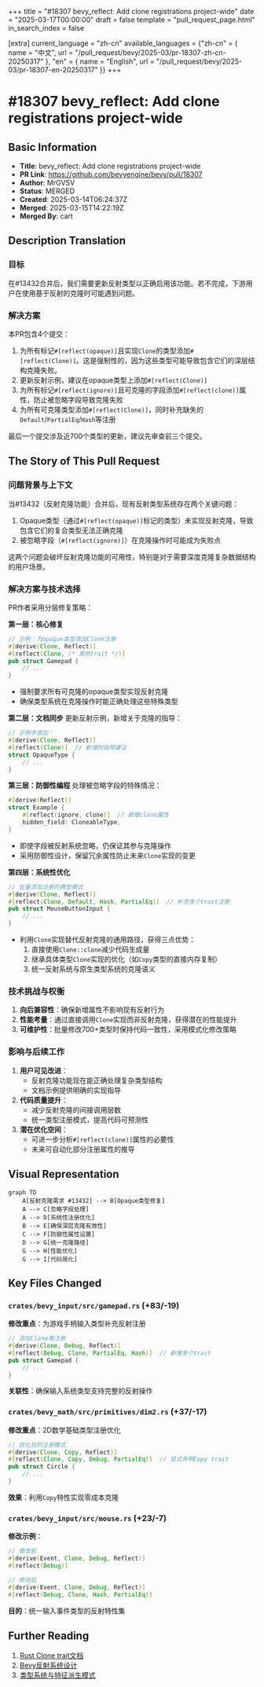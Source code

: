 +++
title = "#18307 bevy_reflect: Add clone registrations project-wide"
date = "2025-03-17T00:00:00"
draft = false
template = "pull_request_page.html"
in_search_index = false

[extra]
current_language = "zh-cn"
available_languages = {"zh-cn" = { name = "中文", url = "/pull_request/bevy/2025-03/pr-18307-zh-cn-20250317" }, "en" = { name = "English", url = "/pull_request/bevy/2025-03/pr-18307-en-20250317" }}
+++

# #18307 bevy_reflect: Add clone registrations project-wide

## Basic Information
- **Title**: bevy_reflect: Add clone registrations project-wide
- **PR Link**: https://github.com/bevyengine/bevy/pull/18307
- **Author**: MrGVSV
- **Status**: MERGED
- **Created**: 2025-03-14T06:24:37Z
- **Merged**: 2025-03-15T14:22:19Z
- **Merged By**: cart

## Description Translation
### 目标
在#13432合并后，我们需要更新反射类型以正确启用该功能。若不完成，下游用户在使用基于反射的克隆时可能遇到问题。

### 解决方案
本PR包含4个提交：

1. 为所有标记`#[reflect(opaque)]`且实现`Clone`的类型添加`#[reflect(Clone)]`。这是强制性的，因为这些类型可能导致包含它们的深层结构克隆失败。
2. 更新反射示例，建议在opaque类型上添加`#[reflect(Clone)]`
3. 为所有标记`#[reflect(ignore)]`且可克隆的字段添加`#[reflect(clone)]`属性，防止被忽略字段导致克隆失败
4. 为所有可克隆类型添加`#[reflect(Clone)]`，同时补充缺失的`Default`/`PartialEq`/`Hash`等注册

最后一个提交涉及近700个类型的更新，建议先审查前三个提交。

## The Story of This Pull Request

### 问题背景与上下文
当#13432（反射克隆功能）合并后，现有反射类型系统存在两个关键问题：
1. Opaque类型（通过`#[reflect(opaque)]`标记的类型）未实现反射克隆，导致包含它们的复合类型无法正确克隆
2. 被忽略字段（`#[reflect(ignore)]`）在克隆操作时可能成为失败点

这两个问题会破坏反射克隆功能的可用性，特别是对于需要深度克隆复杂数据结构的用户场景。

### 解决方案与技术选择
PR作者采用分层修复策略：

**第一层：核心修复**
```rust
// 示例：为opaque类型添加Clone注册
#[derive(Clone, Reflect)]
#[reflect(Clone, /* 其他trait */)]
pub struct Gamepad {
    // ...
}
```
- 强制要求所有可克隆的opaque类型实现反射克隆
- 确保类型系统在克隆操作时能正确处理这些特殊类型

**第二层：文档同步**
更新反射示例，新增关于克隆的指导：
```rust
// 示例中添加：
#[derive(Clone, Reflect)]
#[reflect(Clone)]  // 新增的指导建议
struct OpaqueType {
    // ...
}
```

**第三层：防御性编程**
处理被忽略字段的特殊情况：
```rust
#[derive(Reflect)]
struct Example {
    #[reflect(ignore, clone)]  // 新增clone属性
    hidden_field: CloneableType,
}
```
- 即使字段被反射系统忽略，仍保证其参与克隆操作
- 采用防御性设计，保留冗余属性防止未来`Clone`实现的变更

**第四层：系统性优化**
```rust
// 批量添加注册的典型模式
#[derive(Clone, Reflect)]
#[reflect(Clone, Default, Hash, PartialEq)]  // 补充多个trait注册
pub struct MouseButtonInput {
    // ...
}
```
- 利用`Clone`实现替代反射克隆的通用路径，获得三点优势：
  1. 直接使用`Clone::clone`减少代码生成量
  2. 继承具体类型`Clone`实现的优化（如`Copy`类型的直接内存复制）
  3. 统一反射系统与原生类型系统的克隆语义

### 技术挑战与权衡
1. **向后兼容性**：确保新增属性不影响现有反射行为
2. **性能考量**：通过直接调用`Clone`实现而非反射克隆，获得潜在的性能提升
3. **可维护性**：批量修改700+类型时保持代码一致性，采用模式化修改策略

### 影响与后续工作
1. **用户可见改进**：
   - 反射克隆功能现在能正确处理复杂类型结构
   - 文档示例提供明确的实现指导
2. **代码质量提升**：
   - 减少反射克隆的间接调用层数
   - 统一类型注册模式，提高代码可预测性
3. **潜在优化空间**：
   - 可进一步分析`#[reflect(clone)]`属性的必要性
   - 未来可自动化部分注册属性的推导

## Visual Representation

```mermaid
graph TD
    A[反射克隆需求 #13432] --> B[Opaque类型修复]
    A --> C[忽略字段处理]
    A --> D[系统性注册优化]
    B --> E[确保深层克隆有效性]
    C --> F[防御性属性设置]
    D --> G[统一克隆路径]
    G --> H[性能优化]
    G --> I[代码简化]
```

## Key Files Changed

### `crates/bevy_input/src/gamepad.rs` (+83/-19)
**修改重点**：为游戏手柄输入类型补充反射注册
```rust
// 添加Clone等注册
#[derive(Clone, Debug, Reflect)]
#[reflect(Debug, Clone, PartialEq, Hash)]  // 新增多个trait
pub struct Gamepad {
    // ...
}
```
**关联性**：确保输入系统类型支持完整的反射操作

### `crates/bevy_math/src/primitives/dim2.rs` (+37/-17)
**修改重点**：2D数学基础类型注册优化
```rust
// 优化后的注册模式
#[derive(Clone, Copy, Reflect)]
#[reflect(Clone, Copy, Debug, PartialEq)]  // 显式声明Copy trait
pub struct Circle {
    // ...
}
```
**效果**：利用`Copy`特性实现零成本克隆

### `crates/bevy_input/src/mouse.rs` (+23/-7)
**修改示例**：
```rust
// 修改前
#[derive(Event, Clone, Debug, Reflect)]
#[reflect(Debug)]

// 修改后
#[derive(Event, Clone, Debug, Reflect)]
#[reflect(Debug, Clone, Hash, PartialEq)]
```
**目的**：统一输入事件类型的反射特性集

## Further Reading
1. [Rust Clone trait文档](https://doc.rust-lang.org/std/clone/trait.Clone.html)
2. [Bevy反射系统设计](https://bevyengine.org/learn/book/features/reflection/)
3. [类型系统与特征派生模式](https://doc.rust-lang.org/book/ch19-06-macros.html#derive-macros)